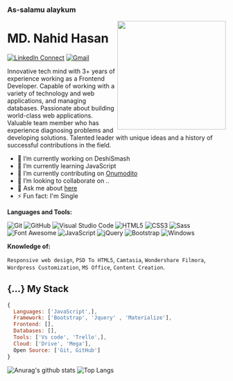
### As-salamu alaykum



<a target="_blank" href="#"><img width="250" align="right" src="https://user-images.githubusercontent.com/58518192/87162442-bf3e8180-c2e7-11ea-9f2a-53a50306b7ce.gif"></a>

# MD. Nahid Hasan

[![LinkedIn Connect](https://img.shields.io/badge/%20-Connect-black?color=14171A&labelColor=212121&logo=linkedin&logoColor=ffcc80)](https://www.linkedin.com/in/nahidthenh/)
[![Gmail](https://img.shields.io/badge/%20-Send%20Mail-black?color=14171A&labelColor=ef5350&logo=gmail&logoColor=ffffff)](mailto:nahidthenh@gmail.com)

Innovative tech mind with 3+ years of experience working as a Frontend Developer. Capable of working with a variety of technology and web applications, and managing databases. Passionate about building world-class web applications. Valuable team member who has experience diagnosing problems and developing solutions. Talented leader with unique ideas and a history of successful contributions in the field.


- 🔭 I’m currently working on DeshiSmash
- 🌱 I’m currently learning JavaScript
- 🔭 I’m currently contributing on [Onumodito](https://www.onumodito.com/)
- 👯 I’m looking to collaborate on ..
- 💬 Ask me about [here](https://github.com/nahidthenh/issues)
- ⚡ Fun fact: I'm Single

**Languages and Tools:**  

![Git](https://img.shields.io/badge/-Git-000000?style=flat&logo=git&logoColor=F05032&labelColor=ffffff)
![GitHub](https://img.shields.io/badge/-GitHub-000000?style=flat&logo=github&logoColor=000000&labelColor=ffffff)
![Visual Studio Code](https://img.shields.io/badge/-VSCode-000000?style=flat&logo=visual-studio-code&labelColor=007ACC)
![HTML5](https://img.shields.io/badge/-HTML5-000000?style=flat&logo=html5&logoColor=ffffff&labelColor=E34F26)
![CSS3](https://img.shields.io/badge/-CSS3-000000?style=flat&logo=css3&logoColor=ffffff&labelColor=1572B6) 
![Sass](https://img.shields.io/badge/-Sass-000000?style=flat&logo=sass&logoColor=ffffff&labelColor=%23CC6699)
![Font Awesome](https://img.shields.io/badge/-font%20awesome-000000?style=flat&logo=font-awesome&logoColor=339AF0&labelColor=ffffff)
![JavaScript](https://img.shields.io/badge/-JavaScript-000000?style=flat&logo=javascript)
![jQuery](https://img.shields.io/badge/-jQuery-000000?style=flat&logo=jQuery&logoColor=0769AD&labelColor=ffffff)
![Bootstrap](https://img.shields.io/badge/-Bootstrap-000000?style=flat&logo=bootstrap&logoColor=ffffff&labelColor=563D7C)
![Windows](https://img.shields.io/badge/-Windows-000000?style=flat&logo=windows&logoColor=ffffff&labelColor=0078D6)


**Knowledge of:**

`Responsive web design`, `PSD To HTML5`, `Camtasia`, `Wondershare Filmora`, `Wordpress Customization`, `MS Office`, `Content Creation`.



## {...} My Stack 

```js
{
  Languages: ['JavaScript',],
  Framework: ['Bootstrap', 'Jquery' , 'Materialize'],
  Frontend: [],
  Databases: [],
  Tools: ['Vs code', 'Trello',],
  Cloud: ['Drive', 'Mega'],
  Open Source: ['Git, GitHub']
}
```


![Anurag's github stats](https://github-readme-stats.vercel.app/api?username=nahidthenh&show_icons=true&theme=dracula)
![Top Langs](https://github-readme-stats.vercel.app/api/top-langs/?username=nahidthenh&show_icons=true&theme=dracula)


